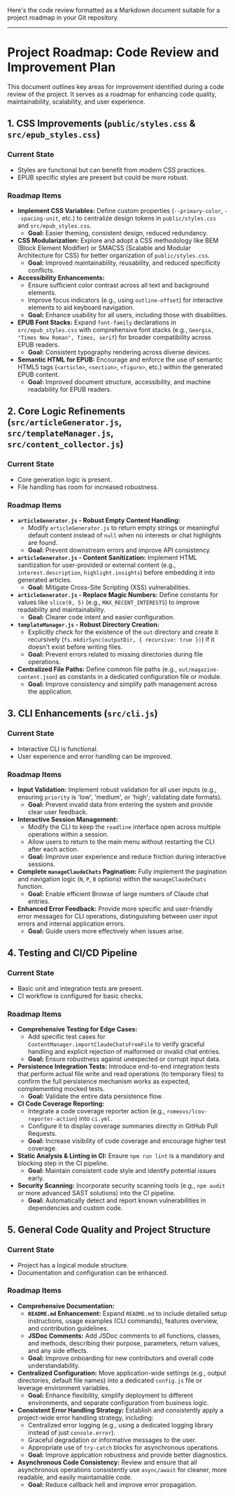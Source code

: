 Here's the code review formatted as a Markdown document suitable for a project roadmap in your Git repository.

---

# Project Roadmap: Code Review and Improvement Plan

This document outlines key areas for improvement identified during a code review of the project. It serves as a roadmap for enhancing code quality, maintainability, scalability, and user experience.

## 1. CSS Improvements (`public/styles.css` & `src/epub_styles.css`)

### Current State
* Styles are functional but can benefit from modern CSS practices.
* EPUB specific styles are present but could be more robust.

### Roadmap Items
* **Implement CSS Variables:** Define custom properties (`--primary-color`, `--spacing-unit`, etc.) to centralize design tokens in `public/styles.css` and `src/epub_styles.css`.
    * **Goal:** Easier theming, consistent design, reduced redundancy.
* **CSS Modularization:** Explore and adopt a CSS methodology like BEM (Block Element Modifier) or SMACSS (Scalable and Modular Architecture for CSS) for better organization of `public/styles.css`.
    * **Goal:** Improved maintainability, reusability, and reduced specificity conflicts.
* **Accessibility Enhancements:**
    * Ensure sufficient color contrast across all text and background elements.
    * Improve focus indicators (e.g., using `outline-offset`) for interactive elements to aid keyboard navigation.
    * **Goal:** Enhance usability for all users, including those with disabilities.
* **EPUB Font Stacks:** Expand `font-family` declarations in `src/epub_styles.css` with comprehensive font stacks (e.g., `Georgia, "Times New Roman", Times, serif`) for broader compatibility across EPUB readers.
    * **Goal:** Consistent typography rendering across diverse devices.
* **Semantic HTML for EPUB:** Encourage and enforce the use of semantic HTML5 tags (`<article>`, `<section>`, `<figure>`, etc.) within the generated EPUB content.
    * **Goal:** Improved document structure, accessibility, and machine readability for EPUB readers.

## 2. Core Logic Refinements (`src/articleGenerator.js`, `src/templateManager.js`, `src/content_collector.js`)

### Current State
* Core generation logic is present.
* File handling has room for increased robustness.

### Roadmap Items
* **`articleGenerator.js` - Robust Empty Content Handling:**
    * Modify `articleGenerator.js` to return empty strings or meaningful default content instead of `null` when no interests or chat highlights are found.
    * **Goal:** Prevent downstream errors and improve API consistency.
* **`articleGenerator.js` - Content Sanitization:** Implement HTML sanitization for user-provided or external content (e.g., `interest.description`, `highlight.insights`) before embedding it into generated articles.
    * **Goal:** Mitigate Cross-Site Scripting (XSS) vulnerabilities.
* **`articleGenerator.js` - Replace Magic Numbers:** Define constants for values like `slice(0, 5)` (e.g., `MAX_RECENT_INTERESTS`) to improve readability and maintainability.
    * **Goal:** Clearer code intent and easier configuration.
* **`templateManager.js` - Robust Directory Creation:**
    * Explicitly check for the existence of the `out` directory and create it recursively (`fs.mkdirSync(outputDir, { recursive: true })`) if it doesn't exist before writing files.
    * **Goal:** Prevent errors related to missing directories during file operations.
* **Centralized File Paths:** Define common file paths (e.g., `out/magazine-content.json`) as constants in a dedicated configuration file or module.
    * **Goal:** Improve consistency and simplify path management across the application.

## 3. CLI Enhancements (`src/cli.js`)

### Current State
* Interactive CLI is functional.
* User experience and error handling can be improved.

### Roadmap Items
* **Input Validation:** Implement robust validation for all user inputs (e.g., ensuring `priority` is 'low', 'medium', or 'high'; validating date formats).
    * **Goal:** Prevent invalid data from entering the system and provide clear user feedback.
* **Interactive Session Management:**
    * Modify the CLI to keep the `readline` interface open across multiple operations within a session.
    * Allow users to return to the main menu without restarting the CLI after each action.
    * **Goal:** Improve user experience and reduce friction during interactive sessions.
* **Complete `manageClaudeChats` Pagination:** Fully implement the pagination and navigation logic (`N`, `P`, `B` options) within the `manageClaudeChats` function.
    * **Goal:** Enable efficient Browse of large numbers of Claude chat entries.
* **Enhanced Error Feedback:** Provide more specific and user-friendly error messages for CLI operations, distinguishing between user input errors and internal application errors.
    * **Goal:** Guide users more effectively when issues arise.

## 4. Testing and CI/CD Pipeline

### Current State
* Basic unit and integration tests are present.
* CI workflow is configured for basic checks.

### Roadmap Items
* **Comprehensive Testing for Edge Cases:**
    * Add specific test cases for `ContentManager.importClaudeChatsFromFile` to verify graceful handling and explicit rejection of malformed or invalid chat entries.
    * **Goal:** Ensure robustness against unexpected or corrupt input data.
* **Persistence Integration Tests:** Introduce end-to-end integration tests that perform actual file write and read operations (to temporary files) to confirm the full persistence mechanism works as expected, complementing mocked tests.
    * **Goal:** Validate the entire data persistence flow.
* **CI Code Coverage Reporting:**
    * Integrate a code coverage reporter action (e.g., `romeovs/lcov-reporter-action`) into `ci.yml`.
    * Configure it to display coverage summaries directly in GitHub Pull Requests.
    * **Goal:** Increase visibility of code coverage and encourage higher test coverage.
* **Static Analysis & Linting in CI:** Ensure `npm run lint` is a mandatory and blocking step in the CI pipeline.
    * **Goal:** Maintain consistent code style and identify potential issues early.
* **Security Scanning:** Incorporate security scanning tools (e.g., `npm audit` or more advanced SAST solutions) into the CI pipeline.
    * **Goal:** Automatically detect and report known vulnerabilities in dependencies and custom code.

## 5. General Code Quality and Project Structure

### Current State
* Project has a logical module structure.
* Documentation and configuration can be enhanced.

### Roadmap Items
* **Comprehensive Documentation:**
    * **`README.md` Enhancement:** Expand `README.md` to include detailed setup instructions, usage examples (CLI commands), features overview, and contribution guidelines.
    * **JSDoc Comments:** Add JSDoc comments to all functions, classes, and methods, describing their purpose, parameters, return values, and any side effects.
    * **Goal:** Improve onboarding for new contributors and overall code understandability.
* **Centralized Configuration:** Move application-wide settings (e.g., output directories, default file names) into a dedicated `config.js` file or leverage environment variables.
    * **Goal:** Enhance flexibility, simplify deployment to different environments, and separate configuration from business logic.
* **Consistent Error Handling Strategy:** Establish and consistently apply a project-wide error handling strategy, including:
    * Centralized error logging (e.g., using a dedicated logging library instead of just `console.error`).
    * Graceful degradation or informative messages to the user.
    * Appropriate use of `try-catch` blocks for asynchronous operations.
    * **Goal:** Improve application robustness and provide better diagnostics.
* **Asynchronous Code Consistency:** Review and ensure that all asynchronous operations consistently use `async/await` for cleaner, more readable, and easily maintainable code.
    * **Goal:** Reduce callback hell and improve error propagation.

